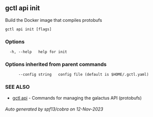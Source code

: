 ## gctl api init

Build the Docker image that compiles protobufs

```
gctl api init [flags]
```

### Options

```
  -h, --help   help for init
```

### Options inherited from parent commands

```
      --config string   config file (default is $HOME/.gctl.yaml)
```

### SEE ALSO

* [gctl api](gctl_api.md)	 - Commands for managing the galactus API (protobufs)

###### Auto generated by spf13/cobra on 12-Nov-2023
